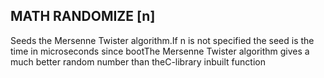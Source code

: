 ## MATH RANDOMIZE [n]

Seeds the Mersenne Twister algorithm.If n is not specified the seed is the time in microseconds since bootThe Mersenne Twister algorithm gives a much better random number than theC-library inbuilt function
